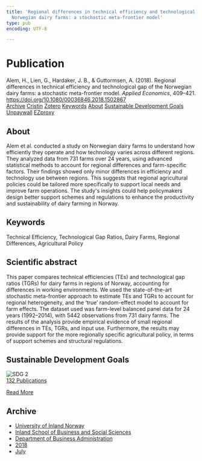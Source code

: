 ```yaml
---
title: 'Regional differences in technical efficiency and technological gap of the
  Norwegian dairy farms: a stochastic meta-frontier model'
type: pub
encoding: UTF-8

---
```

<h1>Publication</h1>
<article id="csl-bib-container-TDGH2N9N" class="csl-bib-container">
  <div class="csl-bib-body"> <div class="csl-entry">Alem, H., Lien, G., Hardaker, J. B., &#38; Guttormsen, A. (2018). Regional differences in technical efficiency and technological gap of the Norwegian dairy farms: a stochastic meta-frontier model. <i>Applied Economics</i>, 409–421. <a href="https://doi.org/10.1080/00036846.2018.1502867">https://doi.org/10.1080/00036846.2018.1502867</a></div> </div>
  <div class="csl-bib-buttons">
    <a href="#taxonomy-article-TDGH2N9N" alt="archive" class="csl-bib-button">Archive</a>
    <a href="https://app.cristin.no/results/show.jsf?id=1597856" alt="Cristin" class="csl-bib-button">Cristin</a>
    <a href="http://zotero.org/groups/5881554/items/TDGH2N9N" alt="Zotero" class="csl-bib-button">Zotero</a>
    <a href="#keywords-article-TDGH2N9N" alt="keywords" class="csl-bib-button">Keywords</a>
    <a href="#about-article-TDGH2N9N" alt="about_pub" class="csl-bib-button">About</a>
    <a href="#sdg-article-TDGH2N9N" alt="sdg" class="csl-bib-button">Sustainable Development Goals</a>
    <a href="https://ageconsearch.umn.edu/record/260906/files/Regional%20Differences%20In%20Technical%20Efficiency%20And%20Technological%20Gap%20Of%20Norwegian%20Dairy%20Farms%3A%20A%20Stochastic%20Metafrontier%20Model.pdf" alt="Unpaywall" class="csl-bib-button">Unpaywall</a>
    <a href="https://ageconsearch.umn.edu/record/260906/files/Regional%20Differences%20In%20Technical%20Efficiency%20And%20Technological%20Gap%20Of%20Norwegian%20Dairy%20Farms%3A%20A%20Stochastic%20Metafrontier%20Model.pdf" alt="EZproxy" class="csl-bib-button">EZproxy</a>
  </div>
  <div id="csl-bib-meta-container-TDGH2N9N"></div>
</article>
<div id="csl-bib-meta-TDGH2N9N" class="csl-bib-meta">
  <article id="about-article-TDGH2N9N" class="about_pub-article">
    <h1>About</h1>
    Alem et al. conducted a study on Norwegian dairy farms to understand how efficiently they operate and how technology varies across different regions. They analyzed data from 731 farms over 24 years, using advanced statistical methods to account for regional differences and farm-specific factors. Their findings showed only minor differences in efficiency and technology use between regions. This suggests that regional agricultural policies could be tailored more specifically to support local needs and improve farm operations. The study's insights could help policymakers design better support schemes and regulations to enhance the productivity and sustainability of dairy farming in Norway.
  </article>
  <article id="keywords-article-TDGH2N9N" class="keywords-article">
    <h1>Keywords</h1>
    Technical Efficiency, Technological Gap Ratios, Dairy Farms, Regional Differences, Agricultural Policy
  </article>
  <article id="abstract-article-TDGH2N9N" class="abstract-article">
    <h1>Scientific abstract</h1>
    This paper compares technical efficiencies (TEs) and technological gap ratios (TGRs) for dairy farms in regions of Norway, accounting for differences in working environments. We used the state-of-the-art stochastic meta-frontier approach to estimate TEs and TGRs to account for regional heterogeneity, and the ‘true’ random-effect model to account for farm effects. The dataset used was farm-level balanced panel data for 24 years (1992–2014), with 5442 observations from 731 dairy farms. The results of the analysis provide empirical evidence of small regional differences in TEs, TGRs, and input use. Furthermore, the results may provide support for the more regionally specific agricultural policy, in terms of support schemes and structural regulations.
  </article>
  <article id="sdg-article-TDGH2N9N" class="sdg-article">
    <h1>Sustainable Development Goals</h1>
    <div class="sdg-container"><div id="sdg2" class="sdg">
        <img src="{{< params subfolder >}}images/sdg/sdg02_en.png" class="image" alt="SDG 2">
        <div class="sdg-overlay">
          <a href="{{< params subfolder >}}en/archive/?sdg=2#archive" class="sdg-publication-count"><span>132</span> Publications</a>
          <p><a href="https://sdgs.un.org/goals/goal2" class="sdg-read-more">Read More</a></p>
        </div>
      </div></div>
  </article>
  <article id="taxonomy-article-TDGH2N9N" class="taxonomy-article">
    <h1>Archive</h1>
    <ul>
      <li><a href="{{< params subfolder >}}en/archive/?key=3DCRN523">University of Inland Norway</a></li>
      <li><a href="{{< params subfolder >}}en/archive/?key=DU8Q9LN9">Inland School of Business and Social Sciences</a></li>
      <li><a href="{{< params subfolder >}}en/archive/?key=3IQA89I8">Department of Business Administration</a></li>
      <li><a href="{{< params subfolder >}}en/archive/?key=J22GWYYH">2018</a></li>
      <li><a href="{{< params subfolder >}}en/archive/?key=QLWYKE2U">July</a></li>
    </ul>
  </article>
</div>
